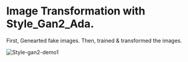 # Image Transformation with Style_Gan2_Ada. 
First, Genearted fake images.
Then, trained & transformed the images.

![Style-gan2-demo1](https://user-images.githubusercontent.com/85226862/175124977-87d2ce81-2c4e-4151-856c-5599de50b10c.gif)

